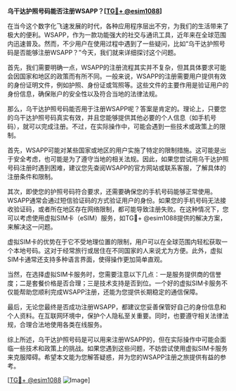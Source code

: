 **乌干达护照号码能否注册WSAPP？[[TG💪+ @esim1088](https://t.me/s/esim1088)]**

在当今这个数字化飞速发展的时代，各种应用程序层出不穷，为我们的生活带来了极大的便利。WSAPP，作为一款功能强大的社交与通讯工具，近年来在全球范围内迅速普及。然而，不少用户在使用过程中遇到了一些疑问，比如“乌干达护照号码是否能够注册WSAPP？”今天，我们就来详细探讨这个问题。

首先，我们需要明确一点，WSAPP的注册流程其实并不复杂，但其具体要求可能会因国家和地区的政策而有所不同。一般来说，WSAPP的注册需要用户提供有效的身份证明文件，例如护照、身份证或驾照等。这些文件的主要作用是验证用户的身份信息，确保账户的安全性以及符合当地的法律法规。

那么，乌干达护照号码能否用于注册WSAPP呢？答案是肯定的。理论上，只要您的乌干达护照号码真实有效，并且您能够提供其他必要的个人信息（如手机号码），就可以完成注册。不过，在实际操作中，可能会遇到一些技术或政策上的限制。

首先，WSAPP可能对某些国家或地区的用户实施了特定的限制措施。这可能是出于安全考虑，也可能是为了遵守当地的相关法规。因此，如果您尝试用乌干达护照号码注册时遇到困难，建议您先查阅WSAPP的官方网站或联系客服，了解具体的注册条件和限制。

其次，即使您的护照号码符合要求，还需要确保您的手机号码能够正常使用。WSAPP通常会通过短信验证码的方式验证用户的身份。如果您的手机号码无法接收验证码，或者所在地区存在网络限制，都可能导致注册失败。在这种情况下，您可以考虑使用虚拟SIM卡（eSIM）服务，如TG💪+ @esim1088提供的解决方案，来解决这一问题。

虚拟SIM卡的优势在于它不受地理位置的限制，用户可以在全球范围内轻松获取一个本地号码。这对于经常旅行或居住在不同国家的人来说尤为方便。此外，虚拟SIM卡通常还支持多种语言界面，使得操作更加简单直观。

当然，在选择虚拟SIM卡服务时，您需要注意以下几点：一是服务提供商的信誉度；二是套餐价格是否合理；三是技术支持是否到位。一个好的虚拟SIM卡服务不仅能帮助您顺利完成WSAPP注册，还能为您提供长期稳定的通信保障。

最后，无论您最终是否成功注册WSAPP，都建议您妥善保管好自己的身份信息和个人资料。在互联网环境中，保护个人隐私至关重要。同时，也要遵守相关法律法规，合理合法地使用各类在线服务。

综上所述，乌干达护照号码是可以用来注册WSAPP的，但在实际操作中可能会面临一些技术和政策上的挑战。如果您遇到这些问题，不妨尝试使用虚拟SIM卡服务来克服障碍。希望本文能为您解答疑惑，并为您的WSAPP注册之旅提供有益的参考。

[[TG💪+ @esim1088](https://t.me/s/esim1088) ![Image](https://i.postimg.cc/4NQfJmqS/Snipaste-2025-05-13-00-14-12.png)]